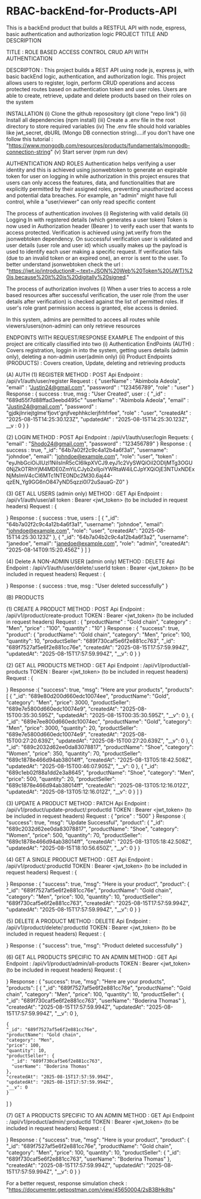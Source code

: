 # RBAC-backEnd-for-Products-API
This is a backEnd product that builds a RESTFUL API with node, espress, basic authentication and authorization logic
PROJECT TITLE AND DESCRIPTION


TITLE : ROLE BASED ACCESS CONTROL CRUD API WITH AUTHENTICATION



DESCRIPTON : This project builds a REST API using node js, express js, with basic backEnd logic, authentication, and authorization logic. This project allows users to register, login, perform CRUD operations and access protected routes based on authentication token and user roles. Users are able to create, retrieve, update and delete products based on their roles on the system


INSTALLATION
(i) Clone the github reposository (git clone "repo link")
(ii) Install all dependencies (npm install)
(iii) Create a .env file in the root directory to store required variables
(iv) The .env file should hold variables like jwt_secret, dbURL (Mongo DB connection string)....if you don't have one follow this tutorial : "https://www.mongodb.com/resources/products/fundamentals/mongodb-connection-string"
(v) Start server (npm run dev)


AUTHENTICATION AND ROLES
Authentication helps verifying a user identity and this is achieved using jsonwebtoken to generate an expirable token for user on logging in while authorization in this project ensures that users can only access the features, data, and functionalities that are explicitly permitted by their assigned roles, preventing unauthorized access and potential data breaches. For example, an "admin" might have full control, while a "user/viewer" can only read specific content

The process of authentication involves
(i) Registering with valid details
(ii) Logging In with regstered details (which generates a user token)
Token is now used in Authorization header (Bearer <token>) to verify each user that wants to access protected. Verification is achieved using jwt.verify from the jsonwebtoken dependency. On successful verification user is validated  and user details (user role and user id) which usually makes up the payload is used to identify each user making a specific request. If verification fails (due to an invalid token or an expired one), an error is sent to the user.
To better understand jsonwebtoken check the url : "https://jwt.io/introduction#:~:text=JSON%20Web%20Token%20(JWT)%20is,because%20it%20is%20digitally%20signed."

The process of authorization involves
(i) When a user tries to access a role based resources after successful verification, the user role (from the user details after verification) is checked against the list of permitted roles. If user's role grant permission access is granted, else access is denied. 

In this system, admins are permitted to accees all routes while viewers/users(non-admin) can only retrieve resources



ENDPOINTS WITH REQUEST/RESPONSE EXAMPLE
The endpoint of this project are critically classified into two
(i) Authentication EndPoints (AUTH) : Covers registration, loggin in into the system, getting users details (admin only), deleting a non-admin user(admin only)
(ii) Product Endpoints (PRODUCTS) : Covers creation, Update, deleting and retrieving products

(A) AUTH
 (1) REGISTER
    METHOD : POST
    Api Endpoint : /api/v1/auth/user/register
    Request :
    {
        "userName" : "Abimbola Adeola",
        "email" : "Justin24@gmail.com",
        "password" : "123456789",
        "role" : "user"
    }
    Response : 
    {
        success : true,
        msg : "User Created",
        user : {
            "_id" : "689d55f7d88ffad3eebd495c"
            "userName" : "Abimbola Adeola",
            "email" : "Justin24@gmail.com",
            "password" : "gjdkjlnriejtglme'fjovt'gnjfvephhkclerjfrhfrfee",
            "role" : "user",
            "createdAt" : "2025-08-15T14:25:30.123Z",
            "updatedAt" : "2025-08-15T14:25:30.123Z", 
            __v : 0
        }
    }



(2) LOGIN
 METHOD : POST
 Api Endpoint : /api/v1/auth/user/login
 Requets: 
{
    "email" : "Shodo24@gmail.com",
    "password" : "123456789"
}
Response :
{
    success : true,
    "_id": "64b7a02f2c9c4a12b4a6f3a1",
    "username": "johndoe",
    "email": "johndoe@example.com",
    "role": "user",
    "token" : "eyJhbGciOiJIUzI1NiIsInR5cCI6IkpXVCJ9.eyJ1c2VySWQiOiI2ODljMTg3OGU0NjZkOTRhYjM4MDE0ZmYiLCJyb2xlIjoiYWRtaW4iLCJpYXQiOjE3NTUxNDExNjMsImV4cCI6MTc1NTE0NDc2M30.6aj44-qzEN_Yg9GG6nO847yND5qzzi0l72uSauaG-Z0"
}




(3) GET ALL USERS (admin only)
 METHOD : GET
 Api Endpoint : /api/v1/auth/user/all
 token : Bearer <jwt_token> (to be included in request headers)
 Request : {

 }
 Response : {
    success : true,
    users : [
        {
      "_id": "64b7a02f2c9c4a12b4a6f3a1",
      "username": "johndoe",
      "email": "johndoe@example.com",
      "role": "user",
      "createdAt": "2025-08-15T14:25:30.123Z"
    },
    {
      "_id": "64b7a04b2c9c4a12b4a6f3a2",
      "username": "janedoe",
      "email": "janedoe@example.com",
      "role": "admin",
      "createdAt": "2025-08-14T09:15:20.456Z"
    }
    ]
 }

 (4) Delete A NON-ADMIN USER (admin only)
  METHOD : DELETE
 Api Endpoint : /api/v1/auth/user/delete/:userId
 token : Bearer <jwt_token> (to be included in request headers)
 Request : {

 }
 Response : {
    success : true,
    msg : "User deleted successfully"
 }


(B) PRODUCTS

(1) CREATE A PRODUCT
METHOD : POST
Api Endpoint : /api/v1/product/create-product 
TOKEN : Bearer <jwt_token> (to be included in request headers)
Request : 
    {
    "productName" : "Gold chain",
    "category" : "Men",
    "price" : "100",
    "quantity" : "10"
}
Response : 
{
  "success": true,
  "product": {
    "productName": "Gold chain",
    "category": "Men",
    "price": 100,
    "quantity": 10,
    "productSeller": "689f730caf5e6f2e881cc763",
    "_id": "689f7527af5e6f2e881cc76e",
    "createdAt": "2025-08-15T17:57:59.994Z",
    "updatedAt": "2025-08-15T17:57:59.994Z",
    "__v": 0
  }
}

(2) GET ALL PRODUCTS
METHOD : GET
Api Endpoint : /api/v1/product/all-products
TOKEN : Bearer <jwt_token> (to be included in request headers)
Request : {

}
Response :{
  "success": true,
  "msg": "Here are your products",
  "products": [
    {
      "_id": "689e80d200d660edc10074ee",
      "productName": "Gold",
      "category": "Men",
      "price": 3000,
      "productSeller": "689e7e5800d660edc10074e9",
      "createdAt": "2025-08-15T00:35:30.595Z",
      "updatedAt": "2025-08-15T00:35:30.595Z",
      "__v": 0
    },
    {
      "_id": "689e7ee800d660edc10074ec",
      "productName": "Gold",
      "category": "Men",
      "price": 3000,
      "quantity": 20,
      "productSeller": "689e7e5800d660edc10074e9",
      "createdAt": "2025-08-15T00:27:20.639Z",
      "updatedAt": "2025-08-15T00:27:20.639Z",
      "__v": 0
    },
    {
      "_id": "689c2032d62ee0da83078817",
      "productName": "Shoe",
      "category": "Women",
      "price": 350,
      "quantity": 70,
      "productSeller": "689c1878e466d94ab38014ff",
      "createdAt": "2025-08-13T05:18:42.508Z",
      "updatedAt": "2025-08-15T00:46:07.905Z",
      "__v": 0
    },
    {
      "_id": "689c1eb02f88a1dd2e3a8645",
      "productName": "Shoe",
      "category": "Men",
      "price": 500,
      "quantity": 20,
      "productSeller": "689c1878e466d94ab38014ff",
      "createdAt": "2025-08-13T05:12:16.012Z",
      "updatedAt": "2025-08-13T05:12:16.012Z",
      "__v": 0
    }
  ]
}

(3) UPDATE A PRODUCT
METHOD : PATCH
Api Endpoint : /api/v1/product/update-product/:productId
TOKEN : Bearer <jwt_token> (to be included in request headers)
Request : {
    "price" : "500"
}
Response :{
  "success": true,
  "msg": "Update Successful",
  "product": {
    "_id": "689c2032d62ee0da83078817",
    "productName": "Shoe",
    "category": "Women",
    "price": 500,
    "quantity": 70,
    "productSeller": "689c1878e466d94ab38014ff",
    "createdAt": "2025-08-13T05:18:42.508Z",
    "updatedAt": "2025-08-15T18:10:56.650Z",
    "__v": 0
  }
}

(4) GET A SINGLE PRODUCT
METHOD : GET
Api Endpoint : /api/v1/product/:productId
TOKEN : Bearer <jwt_token> (to be included in request headers)
Request : {

}
Response : {
  "success": true,
  "msg": "Here is your product",
  "product": {
    "_id": "689f7527af5e6f2e881cc76e",
    "productName": "Gold chain",
    "category": "Men",
    "price": 100,
    "quantity": 10,
    "productSeller": "689f730caf5e6f2e881cc763",
    "createdAt": "2025-08-15T17:57:59.994Z",
    "updatedAt": "2025-08-15T17:57:59.994Z",
    "__v": 0
  }
}

(5) DELETE A PRODUCT
METHOD : DELETE
Api Endpoint : /api/v1/product/delete/:productId
TOKEN : Bearer <jwt_token> (to be included in request headers)
Request : {

}
Response : {
  "success": true,
  "msg": "Product deleted successfully"
}

(6) GET ALL PRODUCTS SPECIFIC TO AN ADMIN
METHOD : GET
Api Endpoint : /api/v1/product/admin/all-products
TOKEN : Bearer <jwt_token> (to be included in request headers)
Request : {

}
Response : {
  "success": true,
  "msg": "Here are your products",
  "products": [
    {
      "_id": "689f7527af5e6f2e881cc76e",
      "productName": "Gold chain",
      "category": "Men",
      "price": 100,
      "quantity": 10,
      "productSeller": {
        "_id": "689f730caf5e6f2e881cc763",
        "userName": "Boderina Thomas"
      },
      "createdAt": "2025-08-15T17:57:59.994Z",
      "updatedAt": "2025-08-15T17:57:59.994Z",
      "__v": 0
    },

    {
    "_id": "689f7527af5e6f2e881cc76e",
    "productName": "Gold chain",
    "category": "Men",
    "price": 100,
    "quantity": 10,
    "productSeller": {
      "_id": "689f730caf5e6f2e881cc763",
      "userName": "Boderina Thomas"
    },
    "createdAt": "2025-08-15T17:57:59.994Z",
    "updatedAt": "2025-08-15T17:57:59.994Z",
    "__v": 0
    }
  ]
}

(7) GET A PRODUCTS SPECIFIC TO AN ADMIN
METHOD : GET
Api Endpoint : /api/v1/product/admin/:productId
TOKEN : Bearer <jwt_token> (to be included in request headers)
Request : {

}
Response : {
  "success": true,
  "msg": "Here is your product",
  "product": {
    "_id": "689f7527af5e6f2e881cc76e",
    "productName": "Gold chain",
    "category": "Men",
    "price": 100,
    "quantity": 10,
    "productSeller": {
      "_id": "689f730caf5e6f2e881cc763",
      "userName": "Boderina Thomas"
    },
    "createdAt": "2025-08-15T17:57:59.994Z",
    "updatedAt": "2025-08-15T17:57:59.994Z",
    "__v": 0
  }
}


For a better request, response simulation check : "https://documenter.getpostman.com/view/45650004/2sB3BHk8ts"
